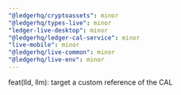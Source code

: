 ```yaml
---
"@ledgerhq/cryptoassets": minor
"@ledgerhq/types-live": minor
"ledger-live-desktop": minor
"@ledgerhq/ledger-cal-service": minor
"live-mobile": minor
"@ledgerhq/live-common": minor
"@ledgerhq/live-env": minor
---
```


feat(lld, llm): target a custom reference of the CAL
